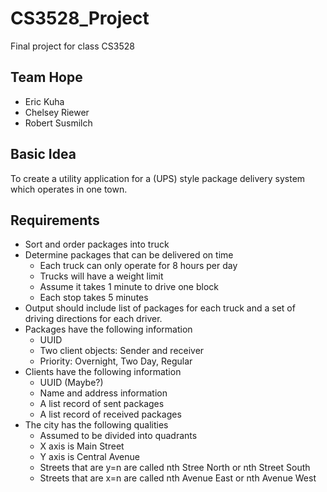 # CS3528_Project
Final project for class CS3528
## Team Hope
* Eric Kuha
* Chelsey Riewer
* Robert Susmilch
## Basic Idea
To create a utility application for a (UPS) style package delivery system which operates in one town.
## Requirements
* Sort and order packages into truck
* Determine packages that can be delivered on time
  * Each truck can only operate for 8 hours per day
  * Trucks will have a weight limit
  * Assume it takes 1 minute to drive one block
  * Each stop takes 5 minutes
* Output should include list of packages for each truck and a set of driving directions for each driver.
* Packages have the following information
  * UUID
  * Two client objects: Sender and receiver
  * Priority: Overnight, Two Day, Regular
* Clients have the following information
  * UUID (Maybe?)
  * Name and address information
  * A list record of sent packages
  * A list record of received packages
* The city has the following qualities
  * Assumed to be divided into quadrants
  * X axis is Main Street
  * Y axis is Central Avenue
  * Streets that are y=n are called nth Stree North or nth Street South
  * Streets that are x=n are called nth Avenue East or nth Avenue West
